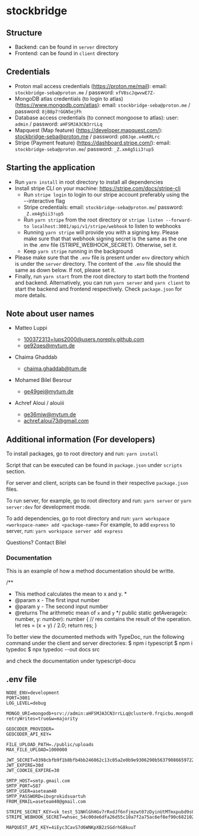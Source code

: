 # stockbridge

## Structure

- Backend: can be found in `server` directory
- Frontend: can be found in `client` directory

## Credentials

- Proton mail access credentials (https://proton.me/mail): email: `stockbridge-seba@proton.me` / password: `xfV8scJqwvwE7Z-`
- MongoDB atlas credentials (to login to atlas) (https://www.mongodb.com/atlas): email: `stockbridge-seba@proton.me` / password: `8jB8p7!GGN5ejFh`
- Database access credentials (to connect mongoose to atlas): user: `admin` / password: `aHFSMJA3CN3rrLLq`
- Mapquest (Map feature) (https://developer.mapquest.com/): stockbridge-seba@proton.me / password: `pD8Jqe.x4eKRLrc`
- Stripe (Payment feature) (https://dashboard.stripe.com/): email: `stockbridge-seba@proton.me`/ password: `_Z.xm4g5ii3!up5`

## Starting the application

- Run `yarn install` in root directory to install all dependencies
- Install stripe CLI on your machine: https://stripe.com/docs/stripe-cli
  - Run `stripe login` to login to our stripe account preferably using the --interactive flag
  - Stripe credentials: email: `stockbridge-seba@proton.me`/ password: `_Z.xm4g5ii3!up5`
  - Run `yarn stripe` from the root directory or `stripe listen --forward-to localhost:3001/api/v1/stripe/webhook` to listen to webhooks
  - Running `yarn stripe` will provide you with a signing key. Please make sure that that webhook signing secret is the same as the one in the .env file (STRIPE_WEBHOOK_SECRET). Otherwise, set it.
  - Keep `yarn stripe` running in the background
- Please make sure that the `.env` file is present under `env` directory which is under the `server` directory. The content of the `.env` file should the same as down below. If not, please set it.
- Finally, run `yarn start` from the root directory to start both the frontend and backend. Alternatively, you can run `yarn server` and `yarn client` to start the backend and frontend respectively. Check `package.json` for more details.

## Note about user names

- Matteo Luppi

  - 100372313+lups2000@users.noreply.github.com
  - ge92qes@mytum.de

- Chaima Ghaddab

  - chaima.ghaddab@tum.de

- Mohamed Bilel Besrour

  - ge49gej@mytum.de

- Achref Aloui / alouiii
  - ge36miw@mytum.de
  - achref.aloui73@gmail.com

## Additional information (For developers)

To install packages, go to root directory and run: `yarn install`

Script that can be executed can be found in `package.json` under `scripts` section.

For server and client, scripts can be found in their respective `package.json` files.

To run server, for example, go to root directory and run: `yarn server` or `yarn server:dev` for development mode.

To add dependencies, go to root directory and run: `yarn workspace <workspace-name> add <package-name>`
For example, to add `express` to server, run: `yarn workspace server add express`

Questions? Contact Bilel

### Documentation

This is an example of how a method documentation should be writte.

/\*\*

- This method calculates the mean to x and y. \*
- @param x - The first input number
- @param y - The second input number
- @returns The arithmetic mean of `x` and `y`
  \*/
  public static getAverage(x: number, y: number): number {
  // res contains the result of the operation.
  let res = (x + y) / 2.0;
  return res;
  }

To better view the documented methods with TypeDoc, run the following command under the client and server directories:
$ npm i typescript
$ npm i typedoc
$ npx typedoc --out docs src

and check the documentation under typescript-docu

## .env file

```
NODE_ENV=development
PORT=3001
LOG_LEVEL=debug

MONGO_URI=mongodb+srv://admin:aHFSMJA3CN3rrLLq@cluster0.frqicbu.mongodb.net/prod?retryWrites=true&w=majority

GEOCODER_PROVIDER=
GEOCODER_API_KEY=

FILE_UPLOAD_PATH=./public/uploads
MAX_FILE_UPLOAD=1000000

JWT_SECRET=0398cbfb9f1b8bfb4bb246062c13c05a2e0b9e9306290b56379086659722fae1
JWT_EXPIRE=30d
JWT_COOKIE_EXPIRE=30

SMTP_HOST=smtp.gmail.com
SMTP_PORT=587
SMTP_USER=aseteam40
SMTP_PASSWORD=ibvgrokidsuartuh
FROM_EMAIL=aseteam40@gmail.com

STRIPE_SECRET_KEY=sk_test_51NHlGhHGv7rRxdJf6nfjmzwt07zDyinUtMTmxpubd9s0LMHtM5N7tJy3W9pxFA5OgFtesXMvYvTlT4nM4oatdlFc00STXe2CPk
STRIPE_WEBHOOK_SECRET=whsec_54c00de6dfa26d55c10a7f2a75ac6ef8ef90c682102c551226aac6afa2b2fecc

MAPQUEST_API_KEY=4iEyc3CavS7d6WNKpXB2zSGdrhG8kuuT
```
